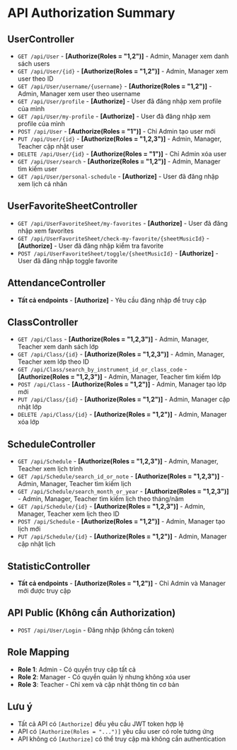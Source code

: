 # API Authorization Summary

## UserController
- `GET /api/User` - **[Authorize(Roles = "1,2")]** - Admin, Manager xem danh sách users
- `GET /api/User/{id}` - **[Authorize(Roles = "1,2")]** - Admin, Manager xem user theo ID
- `GET /api/User/username/{username}` - **[Authorize(Roles = "1,2")]** - Admin, Manager xem user theo username
- `GET /api/User/profile` - **[Authorize]** - User đã đăng nhập xem profile của mình
- `GET /api/User/my-profile` - **[Authorize]** - User đã đăng nhập xem profile của mình
- `POST /api/User` - **[Authorize(Roles = "1")]** - Chỉ Admin tạo user mới
- `PUT /api/User/{id}` - **[Authorize(Roles = "1,2,3")]** - Admin, Manager, Teacher cập nhật user
- `DELETE /api/User/{id}` - **[Authorize(Roles = "1")]** - Chỉ Admin xóa user
- `GET /api/User/search` - **[Authorize(Roles = "1,2")]** - Admin, Manager tìm kiếm user
- `GET /api/User/personal-schedule` - **[Authorize]** - User đã đăng nhập xem lịch cá nhân

## UserFavoriteSheetController
- `GET /api/UserFavoriteSheet/my-favorites` - **[Authorize]** - User đã đăng nhập xem favorites
- `GET /api/UserFavoriteSheet/check-my-favorite/{sheetMusicId}` - **[Authorize]** - User đã đăng nhập kiểm tra favorite
- `POST /api/UserFavoriteSheet/toggle/{sheetMusicId}` - **[Authorize]** - User đã đăng nhập toggle favorite

## AttendanceController
- **Tất cả endpoints** - **[Authorize]** - Yêu cầu đăng nhập để truy cập

## ClassController
- `GET /api/Class` - **[Authorize(Roles = "1,2,3")]** - Admin, Manager, Teacher xem danh sách lớp
- `GET /api/Class/{id}` - **[Authorize(Roles = "1,2,3")]** - Admin, Manager, Teacher xem lớp theo ID
- `GET /api/Class/search_by_instrument_id_or_class_code` - **[Authorize(Roles = "1,2,3")]** - Admin, Manager, Teacher tìm kiếm lớp
- `POST /api/Class` - **[Authorize(Roles = "1,2")]** - Admin, Manager tạo lớp mới
- `PUT /api/Class/{id}` - **[Authorize(Roles = "1,2")]** - Admin, Manager cập nhật lớp
- `DELETE /api/Class/{id}` - **[Authorize(Roles = "1,2")]** - Admin, Manager xóa lớp

## ScheduleController
- `GET /api/Schedule` - **[Authorize(Roles = "1,2,3")]** - Admin, Manager, Teacher xem lịch trình
- `GET /api/Schedule/search_id_or_note` - **[Authorize(Roles = "1,2,3")]** - Admin, Manager, Teacher tìm kiếm lịch
- `GET /api/Schedule/search_month_or_year` - **[Authorize(Roles = "1,2,3")]** - Admin, Manager, Teacher tìm kiếm lịch theo tháng/năm
- `GET /api/Schedule/{id}` - **[Authorize(Roles = "1,2,3")]** - Admin, Manager, Teacher xem lịch theo ID
- `POST /api/Schedule` - **[Authorize(Roles = "1,2")]** - Admin, Manager tạo lịch mới
- `PUT /api/Schedule/{id}` - **[Authorize(Roles = "1,2")]** - Admin, Manager cập nhật lịch

## StatisticController
- **Tất cả endpoints** - **[Authorize(Roles = "1,2")]** - Chỉ Admin và Manager mới được truy cập

## API Public (Không cần Authorization)
- `POST /api/User/Login` - Đăng nhập (không cần token)

## Role Mapping
- **Role 1**: Admin - Có quyền truy cập tất cả
- **Role 2**: Manager - Có quyền quản lý nhưng không xóa user
- **Role 3**: Teacher - Chỉ xem và cập nhật thông tin cơ bản

## Lưu ý
- Tất cả API có `[Authorize]` đều yêu cầu JWT token hợp lệ
- API có `[Authorize(Roles = "...")]` yêu cầu user có role tương ứng
- API không có `[Authorize]` có thể truy cập mà không cần authentication



